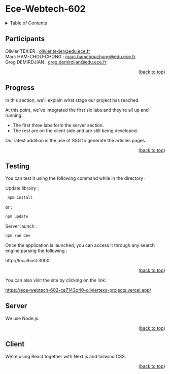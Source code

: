 # Ece-Webtech-602

<details>
  <summary>Table of Contents</summary>
  <ol>
    <li>
      <a href="#participants">Participants</a>
    </li>
    <li>
        <a href="#progress">Progress</a>
    </li>
    <li>
        <a href="#testing">Testing</a>
    </li>
    <li>
      <a href="#server">Server</a>
    </li>
    <li>
        <a href="#client">Client</a>
    </li>
  </ol>
</details>

## Participants 

Olivier TEXIER : olivier.texier@edu.ece.fr  
Marc HAM-CHOU-CHONG : marc.hamchouchong@edu.ece.fr  
Greg DEMIRDJIAN : greg.demirdjian@edu.ece.fr

<p align="right">(<a href="#readme-top">back to top</a>)</p>

## Progress

In this section, we'll explain what stage our project has reached.  
  
At this point, we've integrated the first six labs and they're all up and running.
  - The first three labs form the server section. 
  - The rest are on the client side and are still being developed.


Our latest addition is the use of SSG to generate the articles pages.

<p align="right">(<a href="#readme-top">back to top</a>)</p>

## Testing 

You can test it using the following command while in the directory :

Update librairy : 
```bash
 npm install 
```
or : 
```bash
npm update 
 ```

Server launch :
```bash
npm run dev  
 ```

Once the application is launched, you can access it through any search engine parsing the following :

http://localhost:3000

<p align="right">(<a href="#readme-top">back to top</a>)</p>

You can also visit the site by clicking on the link :

https://ece-webtech-602-ce7143o40-oliviertexs-projects.vercel.app/

## Server 

We use Node.js.

<p align="right">(<a href="#readme-top">back to top</a>)</p>

## Client 

We're using React together with Next.js and tailwind CSS.

<p align="right">(<a href="#readme-top">back to top</a>)</p>

